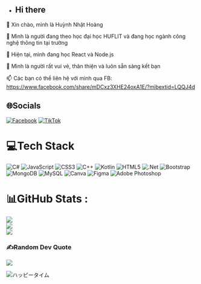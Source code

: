 - ## Hi there
👋 Xin chào, mình là Huỳnh Nhật Hoàng

👀 Mình là người đang theo học đại học HUFLIT và đang học ngành công nghệ thông tin tại trường

🌱 Hiện tại, mình đang học React và Node.js

💞️ Mình là người rất vui vẻ, thân thiện và luôn sẵn sàng kết bạn

📫 Các bạn có thể liên hệ với mình qua FB: https://www.facebook.com/share/mDCxz3XHE24oxA1E/?mibextid=LQQJ4d

<!---
NhatHoang11/NhatHoang11 is a ✨ special ✨ repository because its `README.md` (this file) appears on your GitHub profile.
You can click the Preview link to take a look at your changes.
--->

## 🌐Socials
[![Facebook](https://img.shields.io/badge/Facebook-%231877F2.svg?logo=Facebook&logoColor=white)](https://facebook.com/https://www.facebook.com/share/mDCxz3XHE24oxA1E/?mibextid=LQQJ4d) [![TikTok](https://img.shields.io/badge/TikTok-%23000000.svg?logo=TikTok&logoColor=white)](https://tiktok.com/@hnhoang_1) 

# 💻Tech Stack
![C#](https://img.shields.io/badge/c%23-%23239120.svg?style=for-the-badge&logo=c-sharp&logoColor=white) ![JavaScript](https://img.shields.io/badge/javascript-%23323330.svg?style=for-the-badge&logo=javascript&logoColor=%23F7DF1E) ![CSS3](https://img.shields.io/badge/css3-%231572B6.svg?style=for-the-badge&logo=css3&logoColor=white) ![C++](https://img.shields.io/badge/c++-%2300599C.svg?style=for-the-badge&logo=c%2B%2B&logoColor=white) ![Kotlin](https://img.shields.io/badge/kotlin-%230095D5.svg?style=for-the-badge&logo=kotlin&logoColor=white) ![HTML5](https://img.shields.io/badge/html5-%23E34F26.svg?style=for-the-badge&logo=html5&logoColor=white) ![.Net](https://img.shields.io/badge/.NET-5C2D91?style=for-the-badge&logo=.net&logoColor=white) ![Bootstrap](https://img.shields.io/badge/bootstrap-%23563D7C.svg?style=for-the-badge&logo=bootstrap&logoColor=white) ![MongoDB](https://img.shields.io/badge/MongoDB-%234ea94b.svg?style=for-the-badge&logo=mongodb&logoColor=white) ![MySQL](https://img.shields.io/badge/mysql-%2300f.svg?style=for-the-badge&logo=mysql&logoColor=white) ![Canva](https://img.shields.io/badge/Canva-%2300C4CC.svg?style=for-the-badge&logo=Canva&logoColor=white) 	![Figma](https://img.shields.io/badge/figma-%23F24E1E.svg?style=for-the-badge&logo=figma&logoColor=white) ![Adobe Photoshop](https://img.shields.io/badge/adobephotoshop-%2331A8FF.svg?style=for-the-badge&logo=adobephotoshop&logoColor=white)
# 📊GitHub Stats :
![](https://github-readme-stats.vercel.app/api?username=NhatHoang11&theme=dark&hide_border=false&include_all_commits=false&count_private=false)<br/>
![](https://github-readme-streak-stats.herokuapp.com/?user=NhatHoang11&theme=dark&hide_border=false)<br/>
![](https://github-readme-stats.vercel.app/api/top-langs/?username=NhatHoang11&theme=dark&hide_border=false&include_all_commits=false&count_private=false&layout=compact)


### ✍️Random Dev Quote
![](https://quotes-github-readme.vercel.app/api?type=horizontal&theme=radical)



![ハッピータイム](https://github.com/user-attachments/assets/40eab201-b935-4f0f-869a-a4d6092737c4)
<use class="v2cropSection" fill="rgba(0,0,0,0)" href="#hole" stroke="#fff" stroke-width="2" style="cursor: move;"></use>

